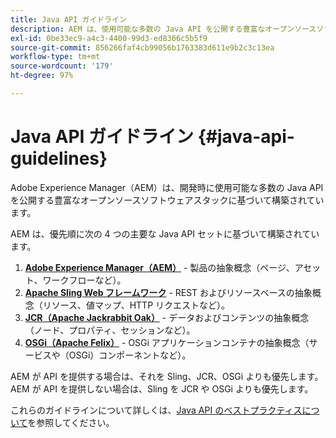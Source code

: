 ```yaml
---
title: Java API ガイドライン
description: AEM は、使用可能な多数の Java API を公開する豊富なオープンソースソフトウェアスタックに基づいて構築されています。
exl-id: 0be33ec9-a4c3-4400-99d3-ed8366c5b5f9
source-git-commit: 856266faf4cb99056b1763383d611e9b2c3c13ea
workflow-type: tm+mt
source-wordcount: '179'
ht-degree: 97%

---
```


# Java API ガイドライン {#java-api-guidelines}

Adobe Experience Manager（AEM）は、開発時に使用可能な多数の Java API を公開する豊富なオープンソースソフトウェアスタックに基づいて構築されています。

AEM は、優先順に次の 4 つの主要な Java API セットに基づいて構築されています。

1. **[Adobe Experience Manager（AEM）](https://experienceleague.adobe.com/docs/experience-manager-cloud-service-javadoc/index.html)** - 製品の抽象概念（ページ、アセット、ワークフローなど）。
1. **[Apache Sling Web フレームワーク](https://sling.apache.org/apidocs/sling11/)** - REST およびリソースベースの抽象概念（リソース、値マップ、HTTP リクエストなど）。
1. **[JCR（Apache Jackrabbit Oak）](http://jackrabbit.apache.org/oak/docs/oak_api/overview.html)** - データおよびコンテンツの抽象概念（ノード、プロパティ、セッションなど）。
1. **[OSGi（Apache Felix）](https://felix.apache.org)** - OSGi アプリケーションコンテナの抽象概念（サービスや（OSGi）コンポーネントなど）。

AEM が API を提供する場合は、それを Sling、JCR、OSGi よりも優先します。AEM が API を提供しない場合は、Sling を JCR や OSGi よりも優先します。

これらのガイドラインについて詳しくは、[Java API のベストプラクティスについて](https://experienceleague.adobe.com/docs/experience-manager-learn/foundation/development/understand-java-api-best-practices.html?lang=ja)を参照してください。
